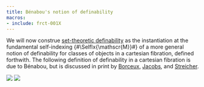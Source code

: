 ```yaml
---
title: Bénabou's notion of definability
macros:
- include: frct-001X
---
```


We will now construe [set-theoretic definability](frct-002Q) as the instantiation at the fundamental self-indexing {#\SelfIx{\mathscr{M}}#} of a more general notion of definability for classes of objects in a cartesian fibration, defined forthwith. The following definition of definability in a cartesian fibration is due to Bénabou, but is discussed in print by [Borceux](borceux-hca-2), [Jacobs](jacobs-1999), and [Streicher](streicher-fcjb).

![](frct-002W)
![](frct-002O)
